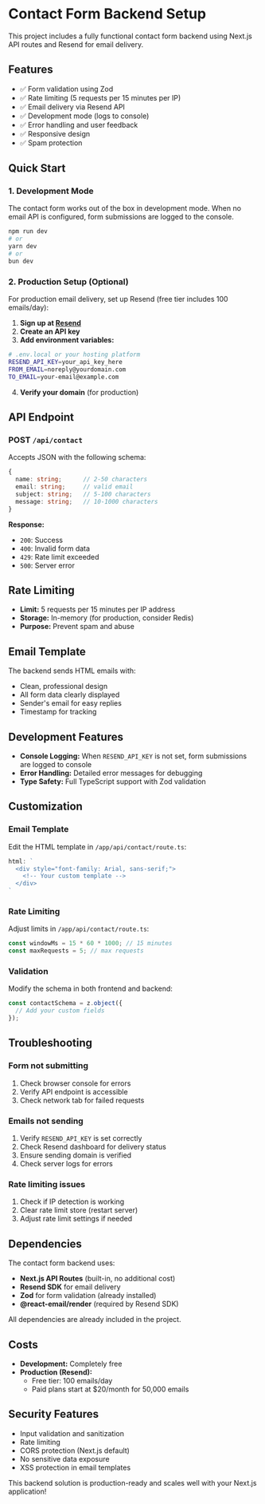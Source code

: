 # Contact Form Backend Setup

This project includes a fully functional contact form backend using Next.js API routes and Resend for email delivery.

## Features

- ✅ Form validation using Zod
- ✅ Rate limiting (5 requests per 15 minutes per IP)
- ✅ Email delivery via Resend API
- ✅ Development mode (logs to console)
- ✅ Error handling and user feedback
- ✅ Responsive design
- ✅ Spam protection

## Quick Start

### 1. Development Mode
The contact form works out of the box in development mode. When no email API is configured, form submissions are logged to the console.

```bash
npm run dev
# or
yarn dev
# or
bun dev
```

### 2. Production Setup (Optional)

For production email delivery, set up Resend (free tier includes 100 emails/day):

1. **Sign up at [Resend](https://resend.com)**
2. **Create an API key**
3. **Add environment variables:**

```bash
# .env.local or your hosting platform
RESEND_API_KEY=your_api_key_here
FROM_EMAIL=noreply@yourdomain.com
TO_EMAIL=your-email@example.com
```

4. **Verify your domain** (for production)

## API Endpoint

### POST `/api/contact`

Accepts JSON with the following schema:

```typescript
{
  name: string;      // 2-50 characters
  email: string;     // valid email
  subject: string;   // 5-100 characters
  message: string;   // 10-1000 characters
}
```

**Response:**
- `200`: Success
- `400`: Invalid form data
- `429`: Rate limit exceeded
- `500`: Server error

## Rate Limiting

- **Limit:** 5 requests per 15 minutes per IP address
- **Storage:** In-memory (for production, consider Redis)
- **Purpose:** Prevent spam and abuse

## Email Template

The backend sends HTML emails with:
- Clean, professional design
- All form data clearly displayed
- Sender's email for easy replies
- Timestamp for tracking

## Development Features

- **Console Logging:** When `RESEND_API_KEY` is not set, form submissions are logged to console
- **Error Handling:** Detailed error messages for debugging
- **Type Safety:** Full TypeScript support with Zod validation

## Customization

### Email Template
Edit the HTML template in `/app/api/contact/route.ts`:

```typescript
html: `
  <div style="font-family: Arial, sans-serif;">
    <!-- Your custom template -->
  </div>
`
```

### Rate Limiting
Adjust limits in `/app/api/contact/route.ts`:

```typescript
const windowMs = 15 * 60 * 1000; // 15 minutes
const maxRequests = 5; // max requests
```

### Validation
Modify the schema in both frontend and backend:

```typescript
const contactSchema = z.object({
  // Add your custom fields
});
```

## Troubleshooting

### Form not submitting
1. Check browser console for errors
2. Verify API endpoint is accessible
3. Check network tab for failed requests

### Emails not sending
1. Verify `RESEND_API_KEY` is set correctly
2. Check Resend dashboard for delivery status
3. Ensure sending domain is verified
4. Check server logs for errors

### Rate limiting issues
1. Check if IP detection is working
2. Clear rate limit store (restart server)
3. Adjust rate limit settings if needed

## Dependencies

The contact form backend uses:

- **Next.js API Routes** (built-in, no additional cost)
- **Resend SDK** for email delivery
- **Zod** for form validation (already installed)
- **@react-email/render** (required by Resend SDK)

All dependencies are already included in the project.

## Costs

- **Development:** Completely free
- **Production (Resend):** 
  - Free tier: 100 emails/day
  - Paid plans start at $20/month for 50,000 emails

## Security Features

- Input validation and sanitization
- Rate limiting
- CORS protection (Next.js default)
- No sensitive data exposure
- XSS protection in email templates

This backend solution is production-ready and scales well with your Next.js application!
